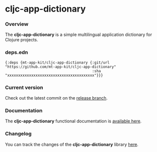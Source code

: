 
# cljc-app-dictionary

### Overview

The <strong>cljc-app-dictionary</strong> is a simple multilingual application dictionary for Clojure projects.

### deps.edn

```
{:deps {mt-app-kit/cljc-app-dictionary {:git/url "https://github.com/mt-app-kit/cljc-app-dictionary"
                                        :sha     "xxxxxxxxxxxxxxxxxxxxxxxxxxxxxxxxxxxxxxxx"}}}
```

### Current version

Check out the latest commit on the [release branch](https://github.com/mt-app-kit/cljc-app-dictionary/tree/release).

### Documentation

The <strong>cljc-app-dictionary</strong> functional documentation is [available here](https://mt-app-kit.github.io/cljc-app-dictionary).

### Changelog

You can track the changes of the <strong>cljc-app-dictionary</strong> library [here](CHANGES.md).
